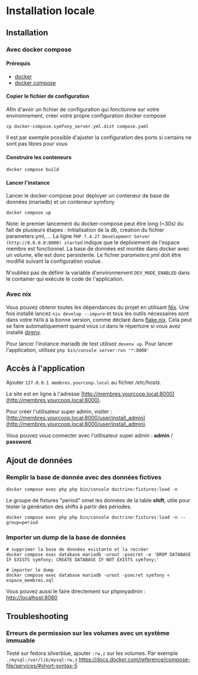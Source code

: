 # Installation locale

## Installation

### Avec docker compose

#### Prérequis

* [docker](https://docs.docker.com/get-started/get-docker/)
* [docker compose](https://docs.docker.com/compose/install/)

#### Copier le fichier de configuration

Afin d'avoir un fichier de configuration qui fonctionne sur votre environnement, créer votre propre configuration docker compose

```shell
cp docker-compose.symfony_server.yml.dist compose.yaml
```

Il est par exemple possible d'ajuster la configuration des ports si certains ne sont pas libres pour vous

#### Construire les conteneurs

```shell
docker compose build
``` 

#### Lancer l'instance

Lancer le docker-compose pour deployer un conteneur de base de données (mariadb) et un conteneur symfony

```shell
docker compose up
```

Note: le premier lancement du docker-compose peut être long (~30s) du fait de plusieurs étapes : initialisation de la db, creation du fichier parameters.yml, ... La ligne `PHP 7.4.27 Development Server (http://0.0.0.0:8000) started` indique que le deploiement de l'espace membre est fonctionnel. La base de données est montée dans docker avec un volume, elle est donc persistente. Le fichier _parameters.yml_ doit être modifié suivant la configuration voulue.

N'oubliez pas de définir la variable d'environnement `DEV_MODE_ENABLED` dans le container qui exécute le code de l'application.

### Avec nix

Vous pouvez obtenir toutes les dépendances du projet en utilisant [Nix](https://nixos.org/download.html). Une fois installé lancez `nix develop --impure` et tous les outils nécessaires sont dans votre `PATH` à la bonne version, comme déclaré dans [flake.nix](../flake.nix).
Cela peut se faire automatiquement quand vous `cd` dans le répertoire si vous avez installé [direnv](https://direnv.net/).

Pour lancer l'instance mariadb de test utilisez `devenv up`.
Pour lancer l'application, utilisez `php bin/console server:run '*:8000'`

## Accès à l'application

Ajouter `127.0.0.1 membres.yourcoop.local` au fichier _/etc/hosts_.

Le site est en ligne à l'adresse [http://membres.yourcoop.local:8000](http://membres.yourcoop.local:8000).

Pour créer l'utilisateur super admin, visiter :
[http://membres.yourcoop.local:8000/user/install_admin](http://membres.yourcoop.local:8000/user/install_admin).

Vous pouvez vous connecter avec l'utilisateur super admin :
**admin** / **password**.

## Ajout de données

### Remplir la base de donnée avec des données fictives

```shell
docker compose exec php php bin/console doctrine:fixtures:load -n
```

Le groupe de fixtures "period" omet les données de la table **shift**, utile pour tester la génération des shifts à partir des périodes.

```shell
docker compose exec php php bin/console doctrine:fixtures:load -n --group=period
```

### Importer un dump de la base de données

```shell
# supprimer la base de données existante et la recréer
docker compose exec database mariadb -uroot -psecret -e 'DROP DATABASE IF EXISTS symfony; CREATE DATABASE IF NOT EXISTS symfony;'

# importer le dump
docker compose exec database mariadb -uroot -psecret symfony < espace_membres.sql
```

Vous pouvez aussi le faire directement sur phpmyadmin : [http://localhost:8080](http://localhost:8080)

## Troubleshooting

### Erreurs de permission sur les volumes avec un système immuable

Testé sur fedora silverblue, ajouter `:rw,z` sur les volumes.
Par exemple `./mysql:/var/lib/mysql:rw,z`
https://docs.docker.com/reference/compose-file/services/#short-syntax-5